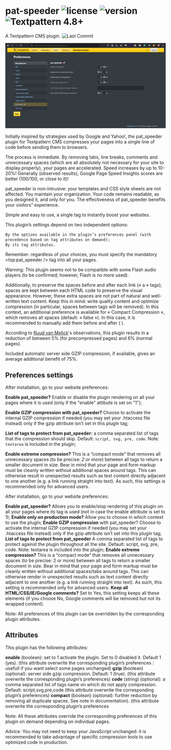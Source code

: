 # pat-speeder ![license](https://img.shields.io/github/license/cara-tm/pat_speeder.svg?maxAge=3600) ![version](https://img.shields.io/github/tag/cara-tm/pat_speeder.svg) ![Textpattern 4.8+](https://img.shields.io/badge/Textpattern-4.8%2B-brightgreen.svg?maxAge=3600)

A Textpattern CMS plugin. ![Last Commit](https://img.shields.io/github/last-commit/cara-tm/pat_speeder.svg)

![Screenshot of the plugin.](preview.jpg)

Initially inspired by strategies used by Google and Yahoo!, the pat_speeder plugin for Textpattern CMS compresses your pages into a single line of code before sending them to browsers.

The process is immediate. By removing tabs, line breaks, comments and unnecessary spaces (which are all absolutely not necessary for your site to display properly), your pages are accelerated. Speed ​​increases by up to 10-20%! Generally (observed results), Google Page Speed Insights scores are better (100/100, or close to it)!

pat_speeder is non-intrusive: your templates and CSS style sheets are not affected. You maintain your organization. Your code remains readable, as you designed it, and only for you. The effectiveness of pat_speeder benefits your visitors” experience.

Simple and easy to use, a single tag to instantly boost your websites.

This plugin’s settings depend on two independent options:

    By the options available in the plugin’s preferences panel (with precedence based on tag attributes on demand);
    By its tag attributes.

Remember: regardless of your choices, you must specify the mandatory <txp:pat_speeder /> tag into all your pages.

Warning: This plugin seems not to be compatible with some Flash audio players (to be confirmed; however, Flash is no more used).

Additionally, to preserve the spaces before and after each link (« a » tags), spaces are kept between each HTML code to preserve the visual appearance. However, these extra spaces are not part of natural and well-written text content. Keep this in mind: write quality content and optimize compression (in particular, spaces between <a> tags will be removed). In this context, an additional preference is available for « Compact Compression », which removes all spaces (default: « false »). In this case, it is recommended to manually add them before and after (&nbsp;).

According to [Ruud van Melick](https://vanmelick.com/)'s observations, this plugin results in a reduction of between 5% (for precompressed pages) and 6% (normal pages).

Included automatic server side GZIP compression, if available, gives an average additional benefit of 75%.

## Preferences settings

After installation, go to your website preferences:

**Enable pat_speeder?** Enable or disable the plugin rendering on all your pages where it is used (only if the "enable" attibute is set on "1");

**Enable GZIP compression with pat_speeder?** Choose to activate the internal GZIP compression if needed (you may set your .htaccess file instead) only if the gzip attribute isn't set in this plugin tag;

**List of tags to protect from pat_speeder:** a comma separated list of tags that the compression should skip. Default: `script, svg, pre, code`. Note: `textarea` is included in the plugin;

**Enable extreme compression?** This is a “compact mode” that removes all unnecessary spaces (to be precise: *2 or more*) between all tags to return a smaller document in size. Bear in mind that your page and form markup must be cleanly written without additional spaces around tags. This can otherwise result in unexpected results such as text content directly adjacent to one another (e.g. a link running straight into text). As such, this settings is recommended only for advanced users.

After installation, go to your website preferences:

**Enable pat_speeder?** Allows you to enable/stop rendering of this plugin on all your pages where its tag is used (not in case the enable attribute is set to 1);
**Enable only on production mode?** Allow you to choose in which context to use the plugin;
**Enable GZIP compression** with pat_speeder? Choose to activate the internal GZIP compression if needed (you may set your .htaccess file instead) only if the gzip attribute isn’t set into this plugin tag;
**List of tags to protect from pat_speeder** A comma separated list of tags to protect against the plugin throughout all the site. Default: script, svg, pre, code. Note: textarea is included into the plugin;
**Enable extreme compression?** This is a “compact mode” that removes all unnecessary spaces (to be precise: 2 or more) between all tags to return a smaller document in size. Bear in mind that your page and form markup must be cleanly written without additional spaces/tabs around tags. This can otherwise render in unexpected results such as text content directly adjacent to one another (e.g. a link running straight into text). As such, this setting is recommended only for advanced users.
**Keep all HTML/CSS/IE/Google comments?** Set to Yes, this setting keeps all these elements (if you choose No, Google comments will be removed but not its wrapped content).

Note: All preferences of this plugin can be overridden by the corresponding plugin attributes.

## Attributes

This plugin has the following attributes:

**enable** (boolean): set to 1 activate the plugin. Set to 0 disabled it. Default 1 (yes).
(this attribute overwrite the corresponding plugin’s preferences : usefull if you want select some pages unchanged)
**gzip** (boolean) (optional): server side gzip compression. Default: 1 (true).
(this attribute overwrite the corresponding plugin’s preferences)
**code** (string) (optional): a comma separated list of tags name on which do not apply compression. Default: script,svg,pre,code
(this attribute overwrite the corresponding plugin’s preferences)
**compact** (boolean) (optional): further reduction by removing all duplicate spaces. See note in documentation).
(this attribute overwrite the corresponding plugin’s preferences

Note: All these attributes override the corresponding preferences of this plugin on demand depending on individual pages.

Advice: You may not need to keep your JavaScript unchanged: it is recommended to take advantage of specific compression tools to use optimized code in production.




